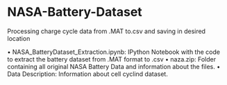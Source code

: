 # NASA-Battery-Dataset
Processing charge cycle data from .MAT to.csv and saving in desired location


•	NASA_BatteryDataset_Extraction.ipynb: IPython Notebook with the code to extract the battery dataset from .MAT format to .csv
•	naza.zip: Folder containing all original NASA Battery Data and information about the files.
•	Data Description: Information about cell cyclind dataset.

